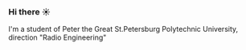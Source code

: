 ### Hi there ☀️

I'm a student of Peter the Great St.Petersburg Polytechnic University, direction "Radio Engineering"
